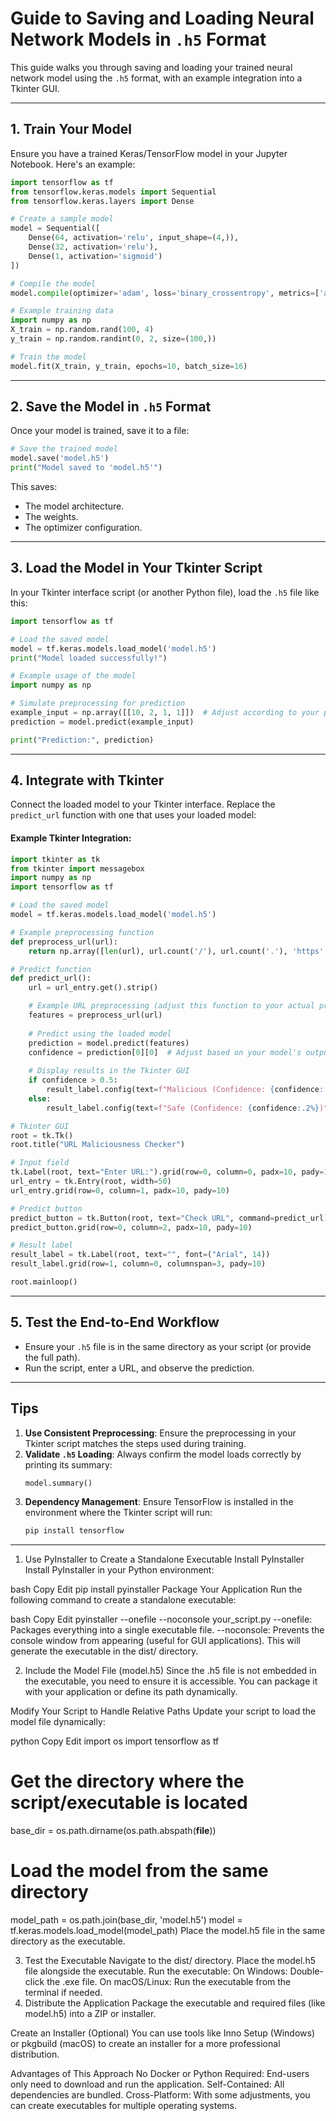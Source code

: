 # Guide to Saving and Loading Neural Network Models in `.h5` Format

This guide walks you through saving and loading your trained neural network model using the `.h5` format, with an example integration into a Tkinter GUI.

---

## **1. Train Your Model**
Ensure you have a trained Keras/TensorFlow model in your Jupyter Notebook. Here's an example:

```python
import tensorflow as tf
from tensorflow.keras.models import Sequential
from tensorflow.keras.layers import Dense

# Create a sample model
model = Sequential([
    Dense(64, activation='relu', input_shape=(4,)),
    Dense(32, activation='relu'),
    Dense(1, activation='sigmoid')
])

# Compile the model
model.compile(optimizer='adam', loss='binary_crossentropy', metrics=['accuracy'])

# Example training data
import numpy as np
X_train = np.random.rand(100, 4)
y_train = np.random.randint(0, 2, size=(100,))

# Train the model
model.fit(X_train, y_train, epochs=10, batch_size=16)
```

---

## **2. Save the Model in `.h5` Format**
Once your model is trained, save it to a file:

```python
# Save the trained model
model.save('model.h5')
print("Model saved to 'model.h5'")
```

This saves:
- The model architecture.
- The weights.
- The optimizer configuration.

---

## **3. Load the Model in Your Tkinter Script**
In your Tkinter interface script (or another Python file), load the `.h5` file like this:

```python
import tensorflow as tf

# Load the saved model
model = tf.keras.models.load_model('model.h5')
print("Model loaded successfully!")

# Example usage of the model
import numpy as np

# Simulate preprocessing for prediction
example_input = np.array([[10, 2, 1, 1]])  # Adjust according to your preprocessing
prediction = model.predict(example_input)

print("Prediction:", prediction)
```

---

## **4. Integrate with Tkinter**
Connect the loaded model to your Tkinter interface. Replace the `predict_url` function with one that uses your loaded model:

#### Example Tkinter Integration:
```python
import tkinter as tk
from tkinter import messagebox
import numpy as np
import tensorflow as tf

# Load the saved model
model = tf.keras.models.load_model('model.h5')

# Example preprocessing function
def preprocess_url(url):
    return np.array([len(url), url.count('/'), url.count('.'), 'https' in url]).reshape(1, -1)

# Predict function
def predict_url():
    url = url_entry.get().strip()

    # Example URL preprocessing (adjust this function to your actual preprocessing logic)
    features = preprocess_url(url)
    
    # Predict using the loaded model
    prediction = model.predict(features)
    confidence = prediction[0][0]  # Adjust based on your model's output
    
    # Display results in the Tkinter GUI
    if confidence > 0.5:
        result_label.config(text=f"Malicious (Confidence: {confidence:.2%})", fg="red")
    else:
        result_label.config(text=f"Safe (Confidence: {confidence:.2%})", fg="green")

# Tkinter GUI
root = tk.Tk()
root.title("URL Maliciousness Checker")

# Input field
tk.Label(root, text="Enter URL:").grid(row=0, column=0, padx=10, pady=10)
url_entry = tk.Entry(root, width=50)
url_entry.grid(row=0, column=1, padx=10, pady=10)

# Predict button
predict_button = tk.Button(root, text="Check URL", command=predict_url)
predict_button.grid(row=0, column=2, padx=10, pady=10)

# Result label
result_label = tk.Label(root, text="", font=("Arial", 14))
result_label.grid(row=1, column=0, columnspan=3, pady=10)

root.mainloop()
```

---

## **5. Test the End-to-End Workflow**
- Ensure your `.h5` file is in the same directory as your script (or provide the full path).
- Run the script, enter a URL, and observe the prediction.

---

## **Tips**

1. **Use Consistent Preprocessing**: Ensure the preprocessing in your Tkinter script matches the steps used during training.
2. **Validate `.h5` Loading**: Always confirm the model loads correctly by printing its summary:
   ```python
   model.summary()
   ```
3. **Dependency Management**: Ensure TensorFlow is installed in the environment where the Tkinter script will run:
   ```bash
   pip install tensorflow
   ```

---
1. Use PyInstaller to Create a Standalone Executable
Install PyInstaller
Install PyInstaller in your Python environment:

bash
Copy
Edit
pip install pyinstaller
Package Your Application
Run the following command to create a standalone executable:

bash
Copy
Edit
pyinstaller --onefile --noconsole your_script.py
--onefile: Packages everything into a single executable file.
--noconsole: Prevents the console window from appearing (useful for GUI applications).
This will generate the executable in the dist/ directory.

2. Include the Model File (model.h5)
Since the .h5 file is not embedded in the executable, you need to ensure it is accessible. You can package it with your application or define its path dynamically.

Modify Your Script to Handle Relative Paths
Update your script to load the model file dynamically:

python
Copy
Edit
import os
import tensorflow as tf

# Get the directory where the script/executable is located
base_dir = os.path.dirname(os.path.abspath(__file__))

# Load the model from the same directory
model_path = os.path.join(base_dir, 'model.h5')
model = tf.keras.models.load_model(model_path)
Place the model.h5 file in the same directory as the executable.

3. Test the Executable
Navigate to the dist/ directory.
Place the model.h5 file alongside the executable.
Run the executable:
On Windows: Double-click the .exe file.
On macOS/Linux: Run the executable from the terminal if needed.
4. Distribute the Application
Package the executable and required files (like model.h5) into a ZIP or installer.

Create an Installer (Optional)
You can use tools like Inno Setup (Windows) or pkgbuild (macOS) to create an installer for a more professional distribution.

Advantages of This Approach
No Docker or Python Required: End-users only need to download and run the application.
Self-Contained: All dependencies are bundled.
Cross-Platform: With some adjustments, you can create executables for multiple operating systems.
